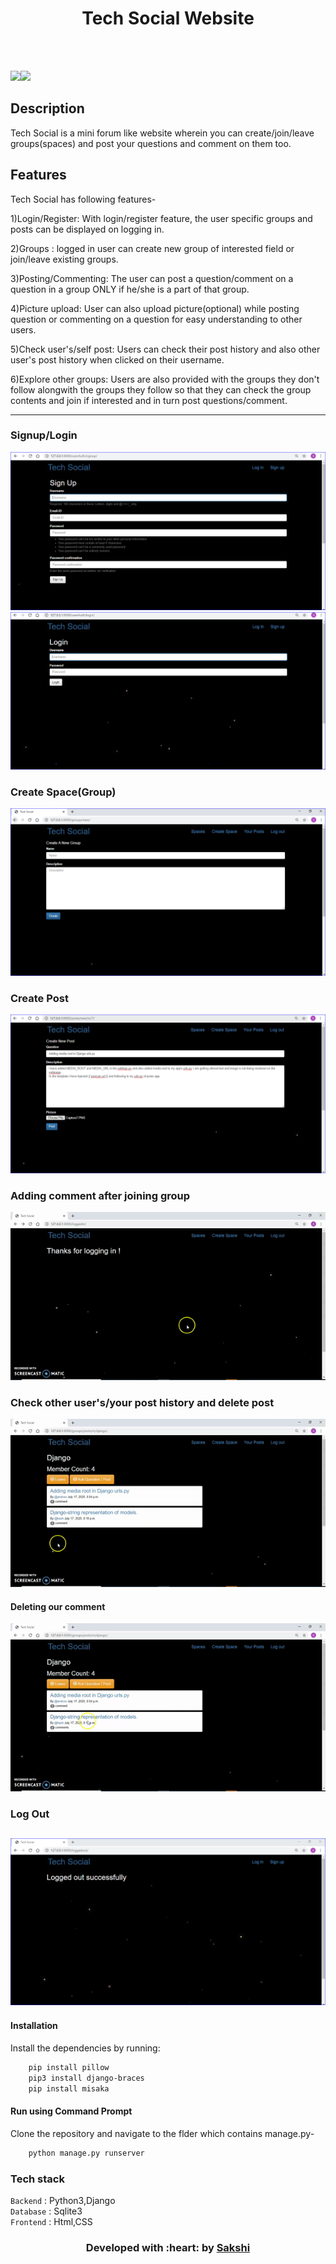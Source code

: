 </p>
<h1 align = 'center'>Tech Social Website</h1>
<br>


<br>

[![](https://img.shields.io/badge/Made_with-Python3-blue?style=for-the-badge&logo=python)](https://www.python.org "Python3")[![](https://img.shields.io/badge/Made_with-Django-blue?style=for-the-badge&logo=Django)](https://www.djangoproject.com/ "Django")

</p>

## Description ##

Tech Social is a mini forum like website wherein you can create/join/leave groups(spaces) and post your questions and comment on them too.


## Features ##
Tech Social has following features-

1)Login/Register: With login/register feature, the user specific groups and posts can be displayed on logging in.

2)Groups : logged in user can create new group of interested field or join/leave existing groups.

3)Posting/Commenting: The user can post a question/comment on a question in a group ONLY if he/she is a part of that group.

4)Picture upload: User can also upload picture(optional) while posting question or commenting on a question for easy understanding to other users.

5)Check user's/self post: Users can check their post history and also other user's post history when clicked on their username.

6)Explore other groups: Users are also provided with the groups they don't follow alongwith the groups they follow so that they can check the group contents and join if interested and in turn post questions/comment. 

----------------------------------------------------------------------------------------
### Signup/Login ###
![](https://github.com/sakship31/Tech_Social/blob/master/image_gifs/Capture5.PNG) ![](https://github.com/sakship31/Tech_Social/blob/master/image_gifs/Capture6.PNG)
### Create Space(Group) ###
![](https://github.com/sakship31/Tech_Social/blob/master/image_gifs/Capture3.PNG)
### Create Post ###
![](https://github.com/sakship31/Tech_Social/blob/master/image_gifs/Capture7.PNG)
### Adding comment after joining group ###
![](https://github.com/sakship31/Tech_Social/blob/master/image_gifs/add_comment.gif)
### Check other user's/your post history and delete post ###
![](https://github.com/sakship31/Tech_Social/blob/master/image_gifs/delete_post.gif)
#### Deleting our comment ####
![](https://github.com/sakship31/Tech_Social/blob/master/image_gifs/delete_comment.gif)
### Log Out ###
![](https://github.com/sakship31/Tech_Social/blob/master/image_gifs/Capture2.PNG)
---------------------------------------------------------------------------------------

#### Installation
Install the dependencies by running:
```html  
    pip install pillow
    pip3 install django-braces
    pip install misaka
```

#### Run using Command Prompt
Clone the repository and navigate to the flder which contains manage.py-
```html
    python manage.py runserver
```

###             Tech stack
`Backend` : Python3,Django  <br>
`Database` : Sqlite3 <br>
`Frontend` : Html,CSS  <br>

<h3 align="center"><b>Developed with :heart: by <a href="https://github.com/sakship31/">Sakshi</a></b></h1>

